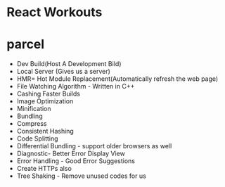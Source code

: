 # React Workouts



# parcel

- Dev Build(Host A Development Bild)
- Local Server (Gives us a server)
- HMR= Hot Module Replacement(Automatically refresh the web page)
- File Watching Algorithm - Written in C++
- Cashing Faster Builds 
- Image Optimization
- Minification 
- Bundling
- Compress
- Consistent Hashing
- Code Splitting
- Differential Bundling - support older browsers as well
- Diagnostic- Better Error Display View
- Error Handling - Good Error Suggestions
- Create HTTPs also
- Tree Shaking - Remove unused codes for us

